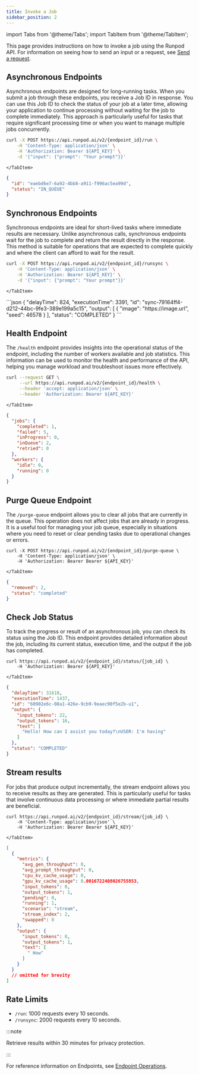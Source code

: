 ```yaml
---
title: Invoke a Job
sidebar_position: 2
---
```


import Tabs from '@theme/Tabs';
import TabItem from '@theme/TabItem';

This page provides instructions on how to invoke a job using the Runpod API.
For information on seeing how to send an input or a request, see [Send a request](/serverless/endpoints/send-requests).

## Asynchronous Endpoints

Asynchronous endpoints are designed for long-running tasks. When you submit a job through these endpoints, you receive a Job ID in response.
You can use this Job ID to check the status of your job at a later time, allowing your application to continue processing without waiting for the job to complete immediately.
This approach is particularly useful for tasks that require significant processing time or when you want to manage multiple jobs concurrently.

<Tabs>
  <TabItem value="curl" label="cURL" default>

```bash
curl -X POST https://api.runpod.ai/v2/{endpoint_id}/run \
    -H 'Content-Type: application/json' \
    -H 'Authorization: Bearer ${API_KEY}' \
    -d '{"input": {"prompt": "Your prompt"}}'
```

    </TabItem>

<TabItem value="output" label="Output">

```json
{
  "id": "eaebd6e7-6a92-4bb8-a911-f996ac5ea99d",
  "status": "IN_QUEUE"
}
```

</TabItem>
</Tabs>

## Synchronous Endpoints

Synchronous endpoints are ideal for short-lived tasks where immediate results are necessary.
Unlike asynchronous calls, synchronous endpoints wait for the job to complete and return the result directly in the response.
This method is suitable for operations that are expected to complete quickly and where the client can afford to wait for the result.

<Tabs>
  <TabItem value="curl" label="cURL" default>

```bash
curl -X POST https://api.runpod.ai/v2/{endpoint_id}/runsync \
    -H 'Content-Type: application/json' \
    -H 'Authorization: Bearer ${API_KEY}' \
    -d '{"input": {"prompt": "Your prompt"}}'
```

    </TabItem>

<TabItem value="output" label="Output">
```json
{
  "delayTime": 824,
  "executionTime": 3391,
  "id": "sync-79164ff4-d212-44bc-9fe3-389e199a5c15",
  "output": [
    {
      "image": "https://image.url",
      "seed": 46578
    }
  ],
  "status": "COMPLETED"
}
```
  </TabItem>
</Tabs>

## Health Endpoint

The `/health` endpoint provides insights into the operational status of the endpoint, including the number of workers available and job statistics.
This information can be used to monitor the health and performance of the API, helping you manage workload and troubleshoot issues more effectively.

<Tabs>
  <TabItem value="curl" label="cURL" default>

```bash
curl --request GET \
     --url https://api.runpod.ai/v2/{endpoint_id}/health \
     --header 'accept: application/json' \
     --header 'Authorization: Bearer ${API_KEY}'
```

    </TabItem>

<TabItem value="output" label="Output">

```json
{
  "jobs": {
    "completed": 1,
    "failed": 5,
    "inProgress": 0,
    "inQueue": 2,
    "retried": 0
  },
  "workers": {
    "idle": 0,
    "running": 0
  }
}
```

</TabItem>
</Tabs>

## Purge Queue Endpoint

The `/purge-queue` endpoint allows you to clear all jobs that are currently in the queue.
This operation does not affect jobs that are already in progress.
It is a useful tool for managing your job queue, especially in situations where you need to reset or clear pending tasks due to operational changes or errors.

<Tabs>
  <TabItem value="curl" label="cURL" default>

```command
curl -X POST https://api.runpod.ai/v2/{endpoint_id}/purge-queue \
    -H 'Content-Type: application/json' \
    -H 'Authorization: Bearer Bearer ${API_KEY}'
```

    </TabItem>

<TabItem value="output" label="Output">

```json
{
  "removed": 2,
  "status": "completed"
}
```

</TabItem>
</Tabs>

## Check Job Status

To track the progress or result of an asynchronous job, you can check its status using the Job ID.
This endpoint provides detailed information about the job, including its current status, execution time, and the output if the job has completed.

<Tabs>
  <TabItem value="curl" label="cURL" default>

```curl
curl https://api.runpod.ai/v2/{endpoint_id}/status/{job_id} \
    -H 'Authorization: Bearer ${API_KEY}'
```

    </TabItem>

<TabItem value="output" label="Output">

```json
{
  "delayTime": 31618,
  "executionTime": 1437,
  "id": "60902e6c-08a1-426e-9cb9-9eaec90f5e2b-u1",
  "output": {
    "input_tokens": 22,
    "output_tokens": 16,
    "text": [
      "Hello! How can I assist you today?\nUSER: I'm having"
    ]
  },
  "status": "COMPLETED"
}
```

</TabItem>
</Tabs>

## Stream results

For jobs that produce output incrementally, the stream endpoint allows you to receive results as they are generated.
This is particularly useful for tasks that involve continuous data processing or where immediate partial results are beneficial.

<Tabs>
  <TabItem value="curl" label="cURL" default>

```curl
curl https://api.runpod.ai/v2/{endpoint_id}/stream/{job_id} \
    -H 'Content-Type: application/json' \
    -H 'Authorization: Bearer Bearer ${API_KEY}'
```

    </TabItem>

<TabItem value="output" label="Output">

```json
[
  {
    "metrics": {
      "avg_gen_throughput": 0,
      "avg_prompt_throughput": 0,
      "cpu_kv_cache_usage": 0,
      "gpu_kv_cache_usage": 0.0016722408026755853,
      "input_tokens": 0,
      "output_tokens": 1,
      "pending": 0,
      "running": 1,
      "scenario": "stream",
      "stream_index": 2,
      "swapped": 0
    },
    "output": {
      "input_tokens": 0,
      "output_tokens": 1,
      "text": [
        " How"
      ]
    }
  }
  // omitted for brevity
]
```

</TabItem>
</Tabs>

## Rate Limits

- `/run`: 1000 requests every 10 seconds.
- `/runsync`: 2000 requests every 10 seconds.

:::note

Retrieve results within 30 minutes for privacy protection.

:::

For reference information on Endpoints, see [Endpoint Operations](/serverless/references/operations.md).